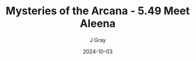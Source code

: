 ---
title: 'Mysteries of the Arcana - 5.49 Meet Aleena'
alt: 'Mysteries of the Arcana'
date: '2024-10-03'
author: 'J Gray'
artist: 'Keira'
---